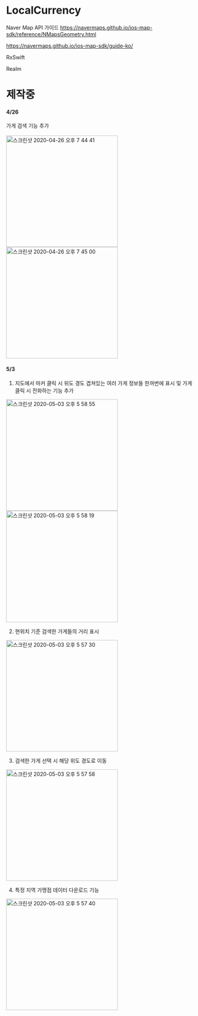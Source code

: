 # LocalCurrency


Naver Map API 가이드
https://navermaps.github.io/ios-map-sdk/reference/NMapsGeometry.html

https://navermaps.github.io/ios-map-sdk/guide-ko/

RxSwift

Realm

# 제작중 

#### 4/26 
가게 검색 기능 추가
</br></br>
<img width="300" alt="스크린샷 2020-04-26 오후 7 44 41" src="https://user-images.githubusercontent.com/20080283/80305225-7dc52c80-87f6-11ea-9a93-c2bf78892448.png"> <img width="300" alt="스크린샷 2020-04-26 오후 7 45 00" src="https://user-images.githubusercontent.com/20080283/80305227-7f8ef000-87f6-11ea-9314-a292a74cfb13.png">

#### 5/3
1. 지도에서 마커 클릭 시 위도 경도 겹쳐있는 여러 가게 정보들 한꺼번에 표시 및 가게 클릭 시 전화하는 기능 추가

<img width="300" alt="스크린샷 2020-05-03 오후 5 58 55" src="https://user-images.githubusercontent.com/20080283/80910075-08aea580-8d68-11ea-8f0c-f8b96386a021.png"> <img width="300" alt="스크린샷 2020-05-03 오후 5 58 19" src="https://user-images.githubusercontent.com/20080283/80910074-077d7880-8d68-11ea-88ab-260c224d03ad.png">

2. 현위치 기준 검색한 가게들의 거리 표시

<img width="300" alt="스크린샷 2020-05-03 오후 5 57 30" src="https://user-images.githubusercontent.com/20080283/80910067-01879780-8d68-11ea-806b-1c6da3fe1f2f.png">

3. 검색한 가게 선택 시 해당 위도 경도로 이동

<img width="300" alt="스크린샷 2020-05-03 오후 5 57 58" src="https://user-images.githubusercontent.com/20080283/80910072-064c4b80-8d68-11ea-91b9-9ab7c7d30914.png">

4. 특정 지역 가맹점 데이터 다운로드 기능

<img width="300" alt="스크린샷 2020-05-03 오후 5 57 40" src="https://user-images.githubusercontent.com/20080283/80910070-05b3b500-8d68-11ea-8ee0-f9637ee2ab68.png">




